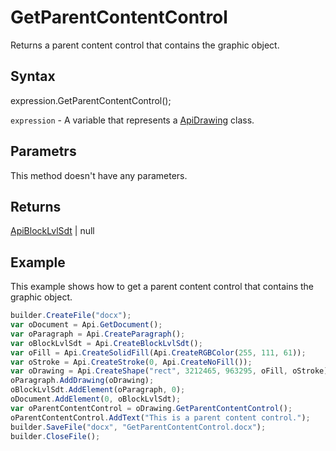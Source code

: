 # GetParentContentControl

Returns a parent content control that contains the graphic object.

## Syntax

expression.GetParentContentControl();

`expression` - A variable that represents a [ApiDrawing](../ApiDrawing.md) class.

## Parametrs

This method doesn't have any parameters.

## Returns

[ApiBlockLvlSdt](../../ApiBlockLvlSdt/ApiBlockLvlSdt.md) &#124; null

## Example

This example shows how to get a parent content control that contains the graphic object.

```javascript
builder.CreateFile("docx");
var oDocument = Api.GetDocument();
var oParagraph = Api.CreateParagraph();
var oBlockLvlSdt = Api.CreateBlockLvlSdt();
var oFill = Api.CreateSolidFill(Api.CreateRGBColor(255, 111, 61));
var oStroke = Api.CreateStroke(0, Api.CreateNoFill());
var oDrawing = Api.CreateShape("rect", 3212465, 963295, oFill, oStroke);
oParagraph.AddDrawing(oDrawing);
oBlockLvlSdt.AddElement(oParagraph, 0);
oDocument.AddElement(0, oBlockLvlSdt);
var oParentContentControl = oDrawing.GetParentContentControl();
oParentContentControl.AddText("This is a parent content control.");
builder.SaveFile("docx", "GetParentContentControl.docx");
builder.CloseFile();
```